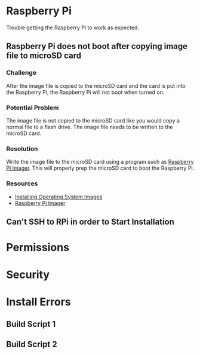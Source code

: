 # Raspberry Pi
Trouble getting the Raspberry Pi to work as expected.
## Raspberry Pi does not boot after copying image file to microSD card
### **Challenge**
After the image file is copied to the microSD card and the card is put into the Raspberry Pi, the Raspberry Pi will not boot when turned on.
### **Potential Problem**
The image file is not copied to the microSD card like you would copy a normal file to a flash drive. The image file needs to be written to the microSD card.
### **Resolution**
Write the image file to the microSD card using a program such as [Raspberry Pi Imager](https://www.raspberrypi.org/downloads/). This will properly prep the microSD card to boot the Raspberry Pi.
### **Resources**
* [Installing Operating System Images](https://www.raspberrypi.org/documentation/installation/installing-images/README.md)
* [Raspberry Pi Imager](https://www.raspberrypi.org/downloads/)
## Can't SSH to RPi in order to Start Installation

# Permissions

# Security

# Install Errors
## Build Script 1

## Build Script 2

